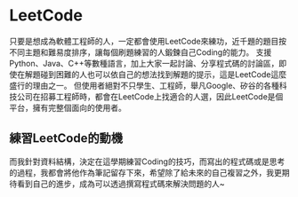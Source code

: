 # LeetCode
只要是想成為軟體工程師的人，一定都會使用LeetCode來練功，近千題的題目按不同主題和難易度排序，讓每個刷題練習的人鍛鍊自己Coding的能力。
支援Python、Java、C++等數種語言，加上大家一起討論、分享程式碼的討論區，即使在解題碰到困難的人也可以依自己的想法找到解題的提示，這是LeetCode這麼盛行的理由之一。
但使用者絕對不只學生、工程師，舉凡Google、矽谷的各種科技公司在招募工程師時，都會在LeetCode上找適合的人選，因此LeetCode是個平台，擁有完整個面向的使用者。

## 練習LeetCode的動機
而我針對資料結構，決定在這學期練習Coding的技巧，而寫出的程式碼或是思考的過程，我都會將他作為筆記留存下來，希望除了給未來的自己複習之外，我更期待看到自己的進步，成為可以透過撰寫程式碼來解決問題的人~
